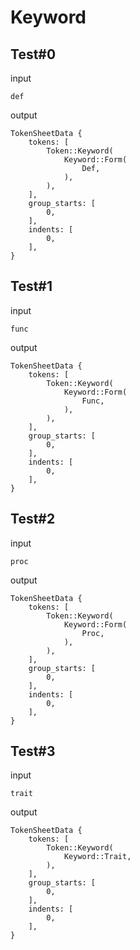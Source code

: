 # Keyword

## Test#0

input

```husky
def
```

output

```husky
TokenSheetData {
    tokens: [
        Token::Keyword(
            Keyword::Form(
                Def,
            ),
        ),
    ],
    group_starts: [
        0,
    ],
    indents: [
        0,
    ],
}
```

## Test#1

input

```husky
func
```

output

```husky
TokenSheetData {
    tokens: [
        Token::Keyword(
            Keyword::Form(
                Func,
            ),
        ),
    ],
    group_starts: [
        0,
    ],
    indents: [
        0,
    ],
}
```

## Test#2

input

```husky
proc
```

output

```husky
TokenSheetData {
    tokens: [
        Token::Keyword(
            Keyword::Form(
                Proc,
            ),
        ),
    ],
    group_starts: [
        0,
    ],
    indents: [
        0,
    ],
}
```

## Test#3

input

```husky
trait
```

output

```husky
TokenSheetData {
    tokens: [
        Token::Keyword(
            Keyword::Trait,
        ),
    ],
    group_starts: [
        0,
    ],
    indents: [
        0,
    ],
}
```
